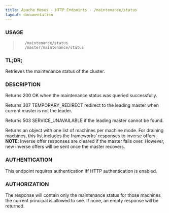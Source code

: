 ```yaml
---
title: Apache Mesos - HTTP Endpoints - /maintenance/status
layout: documentation
---
```

<!--- This is an automatically generated file. DO NOT EDIT! --->

### USAGE ###
>        /maintenance/status
>        /master/maintenance/status

### TL;DR; ###
Retrieves the maintenance status of the cluster.

### DESCRIPTION ###
Returns 200 OK when the maintenance status was queried successfully.

Returns 307 TEMPORARY_REDIRECT redirect to the leading master when
current master is not the leader.

Returns 503 SERVICE_UNAVAILABLE if the leading master cannot be
found.

Returns an object with one list of machines per machine mode.
For draining machines, this list includes the frameworks' responses
to inverse offers.
**NOTE**:
Inverse offer responses are cleared if the master fails over.
However, new inverse offers will be sent once the master recovers.


### AUTHENTICATION ###
This endpoint requires authentication iff HTTP authentication is
enabled.

### AUTHORIZATION ###
The response will contain only the maintenance status for those
machines the current principal is allowed to see. If none, an empty
response will be returned.